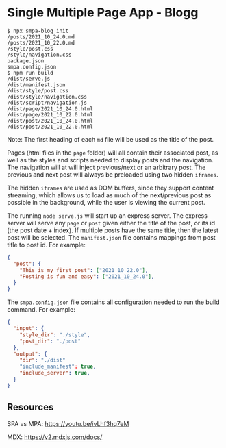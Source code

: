 # Single Multiple Page App - Blogg

```shell
$ npx smpa-blog init
/posts/2021_10_24.0.md
/posts/2021_10_22.0.md
/style/post.css
/style/navigation.css
package.json
smpa.config.json
$ npm run build
/dist/serve.js
/dist/manifest.json
/dist/style/post.css
/dist/style/navigation.css
/dist/script/navigation.js
/dist/page/2021_10_24.0.html
/dist/page/2021_10_22.0.html
/dist/post/2021_10_24.0.html
/dist/post/2021_10_22.0.html
```

Note: The first heading of each `md` file will be used as the title of the post.

Pages (html files in the `page` folder) will all contain their associated post, as well as the styles and scripts needed to display posts and the navigation.
The navigation will at will inject previous/next or an arbitrary post. The previous and next post will always be preloaded using two hidden `iframes`. 

The hidden `iframes` are used as DOM buffers, since they support content streaming, which allows us to load as much of the next/previous post as possible in the background, while the user is viewing the current post.

The running `node serve.js` will start up an express server. The express server will serve any `page` or `post` given either the title of the post, 
or its id (the post date + index). If multiple posts have the same title, then the latest post will be selected.
The `manifest.json` file contains mappings from post title to post id.
For example:

```json
{
  "post": {
    "This is my first post": ["2021_10_22.0"],
    "Posting is fun and easy": ["2021_10_24.0"],
  }
}
```


The `smpa.config.json` file contains all configuration needed to run the build command.
For example:

```json
{
  "input": {
    "style_dir": "./style",
    "post_dir": "./post"
  },
  "output": {
    "dir": "./dist"
    "include_manifest": true,
    "include_server": true,
  }
}
```


## Resources

SPA vs MPA: https://youtu.be/ivLhf3hq7eM

MDX: https://v2.mdxjs.com/docs/
